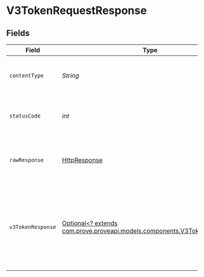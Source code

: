# V3TokenRequestResponse


## Fields

| Field                                                                                                                           | Type                                                                                                                            | Required                                                                                                                        | Description                                                                                                                     | Example                                                                                                                         |
| ------------------------------------------------------------------------------------------------------------------------------- | ------------------------------------------------------------------------------------------------------------------------------- | ------------------------------------------------------------------------------------------------------------------------------- | ------------------------------------------------------------------------------------------------------------------------------- | ------------------------------------------------------------------------------------------------------------------------------- |
| `contentType`                                                                                                                   | *String*                                                                                                                        | :heavy_check_mark:                                                                                                              | HTTP response content type for this operation                                                                                   |                                                                                                                                 |
| `statusCode`                                                                                                                    | *int*                                                                                                                           | :heavy_check_mark:                                                                                                              | HTTP response status code for this operation                                                                                    |                                                                                                                                 |
| `rawResponse`                                                                                                                   | [HttpResponse<InputStream>](https://docs.oracle.com/en/java/javase/11/docs/api/java.net.http/java/net/http/HttpResponse.html)   | :heavy_check_mark:                                                                                                              | Raw HTTP response; suitable for custom response parsing                                                                         |                                                                                                                                 |
| `v3TokenResponse`                                                                                                               | [Optional<? extends com.prove.proveapi.models.components.V3TokenResponse>](../../models/components/V3TokenResponse.md)          | :heavy_minus_sign:                                                                                                              | Successful request.                                                                                                             | {<br/>"access_token": "eyJ...",<br/>"expires_in": 3600,<br/>"refresh_expires_in": 3600,<br/>"refresh_token": "eyJ...",<br/>"token_type": "Bearer"<br/>} |